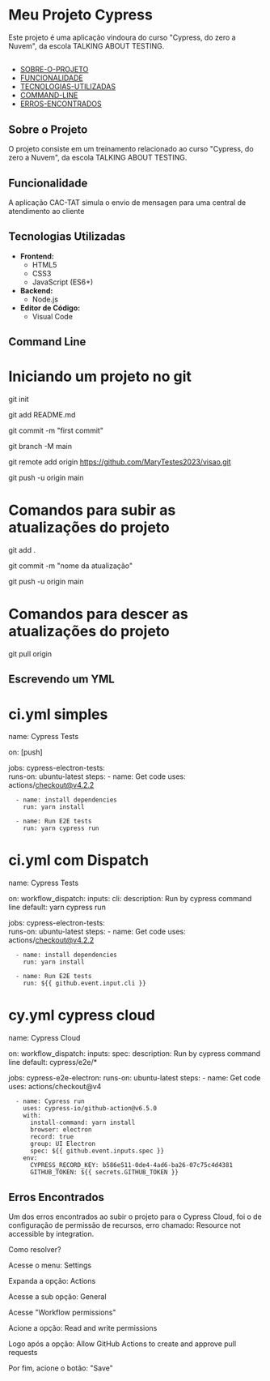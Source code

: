 # Meu Projeto Cypress
Este projeto é uma aplicação vindoura do curso "Cypress, do zero a Nuvem", da escola TALKING ABOUT TESTING.

## 
- [SOBRE-O-PROJETO](#Sobre-o-projeto)
- [FUNCIONALIDADE](Funcionalidade)
- [TECNOLOGIAS-UTILIZADAS](Tecnologias-utilizadas)
- [COMMAND-LINE](Command-line)
- [ERROS-ENCONTRADOS](Erros-encontrados)

 ## Sobre o Projeto
   O projeto consiste em um treinamento relacionado ao curso "Cypress, do zero a Nuvem", da escola TALKING ABOUT TESTING.

 ## Funcionalidade
  A aplicação CAC-TAT simula o envio de mensagen para uma central de atendimento ao cliente

  ## Tecnologias Utilizadas

-   **Frontend:**
    -   HTML5
    -   CSS3
    -   JavaScript (ES6+)
-   **Backend:**
    -   Node.js
-   **Editor de Código:**
    -   Visual Code

 ## Command Line

 # Iniciando um projeto no git

git init

git add README.md

git commit -m "first commit"

git branch -M main

git remote add origin https://github.com/MaryTestes2023/visao.git

git push -u origin main

# Comandos para subir as atualizações do projeto

git add .

git commit -m "nome da atualização"

git push -u origin main

# Comandos para descer as atualizações do projeto

git pull origin

## Escrevendo um YML

# ci.yml simples
name: Cypress Tests

on: [push]

jobs:
  cypress-electron-tests:  
    runs-on: ubuntu-latest
    steps:
      - name: Get code
        uses: actions/checkout@v4.2.2

      - name: install dependencies
        run: yarn install

      - name: Run E2E tests
        run: yarn cypress run

# ci.yml com Dispatch

name: Cypress Tests

on:
  workflow_dispatch:
    inputs:
      cli:
        description: Run by cypress command line
        default: yarn cypress run

jobs:
  cypress-electron-tests:  
    runs-on: ubuntu-latest
    steps:
      - name: Get code
        uses: actions/checkout@v4.2.2

      - name: install dependencies
        run: yarn install

      - name: Run E2E tests
        run: ${{ github.event.input.cli }}

# cy.yml cypress cloud

name: Cypress Cloud

on:
  workflow_dispatch:
    inputs:
      spec:
        description: Run by cypress command line
        default: cypress/e2e/*

jobs:
  cypress-e2e-electron:
    runs-on: ubuntu-latest
    steps:
      - name: Get code
        uses: actions/checkout@v4

      - name: Cypress run
        uses: cypress-io/github-action@v6.5.0
        with:
          install-command: yarn install
          browser: electron
          record: true
          group: UI Electron
          spec: ${{ github.event.inputs.spec }}
        env:
          CYPRESS_RECORD_KEY: b586e511-0de4-4ad6-ba26-07c75c4d4381
          GITHUB_TOKEN: ${{ secrets.GITHUB_TOKEN }}

## Erros Encontrados

Um dos erros encontrados ao subir o projeto para o Cypress Cloud, foi o de configuração de permissão de recursos, erro chamado: Resource not accessible by integration.

Como resolver?

Acesse o menu: Settings

Expanda a opção: Actions

Acesse a sub opção: General 

Acesse "Workflow permissions"

Acione a opção: Read and write permissions

Logo após a opção: Allow GitHub Actions to create and approve pull requests

Por fim, acione o botão: "Save"

